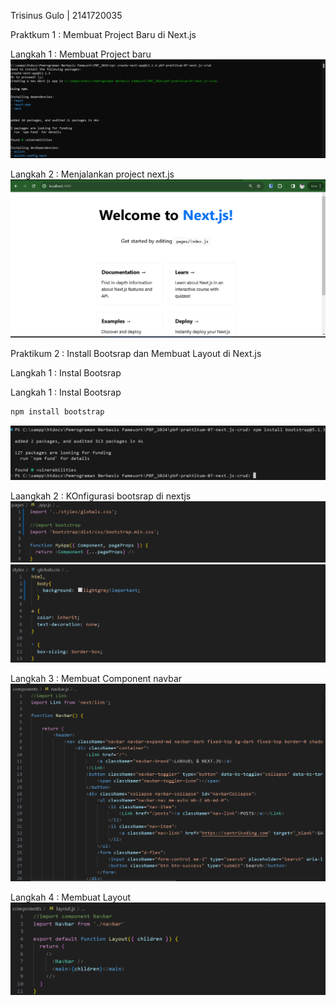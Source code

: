Trisinus Gulo | 2141720035

Praktkum 1 : Membuat Project Baru di Next.js

Langkah 1 : Membuat Project baru
![test](img/langkah1-prak1.png)

Langkah 2 : Menjalankan project next.js
![test](img/langkah2-prak1.png)

Praktikum 2 : Install Bootsrap dan Membuat Layout di Next.js

Langkah 1 : Instal Bootsrap
  
Langkah 1 : Instal Bootsrap
```bash
npm install bootstrap
```
![test](img/langkah1-prak2.png)

Laangkah 2 : KOnfigurasi bootsrap di nextjs 
![test](img/langkah2-prak2.png)
![test](img/langkah3-prak2.png)

Langkah 3 : Membuat Component navbar
![test](img/langkah4-prak2.png)

Langkah 4 : Membuat Layout
![test](img/langkah5-prak2.png)



